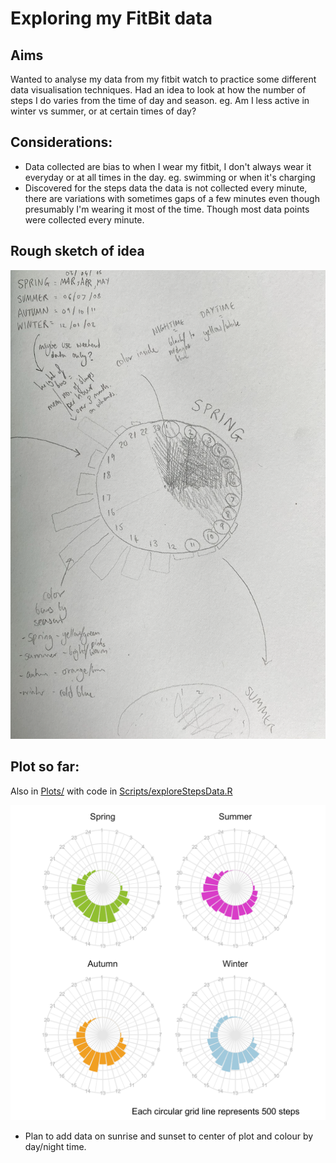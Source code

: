 # Exploring my FitBit data

## Aims
Wanted to analyse my data from my fitbit watch to practice some different data visualisation techniques.
Had an idea to look at how the number of steps I do varies from the time of day and season. eg. Am I less active in winter vs summer, or at certain times of day?

## Considerations:
* Data collected are bias to when I wear my fitbit, I don't always wear it everyday or at all times in the day. eg. swimming or when it's charging
* Discovered for the steps data the data is not collected every minute, there are variations with sometimes gaps of a few minutes even though presumably I'm wearing it most of the time. Though most data points were collected every minute.

## Rough sketch of idea

![](sketch.png)

## Plot so far:

Also in [Plots/](Plots/) with code in [Scripts/exploreStepsData.R](Scripts/exploreStepsData.R)

![](Plots/StepsPerHourCircular.png)

* Plan to add data on sunrise and sunset to center of plot and colour by day/night time.
